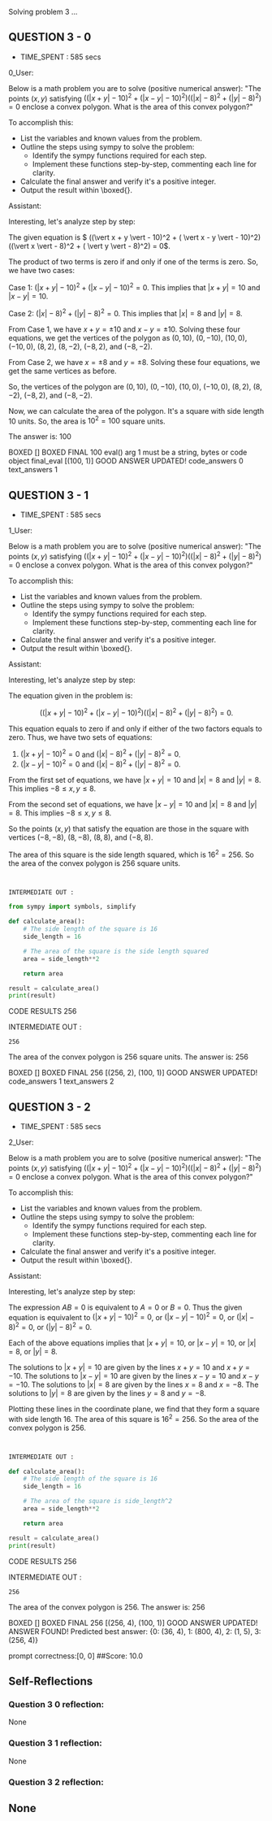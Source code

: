 Solving problem 3 ...



## QUESTION 3 - 0 
- TIME_SPENT : 585 secs

0_User:

Below is a math problem you are to solve (positive numerical answer):
"The points $\left(x, y\right)$ satisfying $((\vert x + y \vert - 10)^2 + ( \vert x - y \vert - 10)^2)((\vert x \vert - 8)^2 + ( \vert y \vert - 8)^2) = 0$ enclose a convex polygon. What is the area of this convex polygon?"

To accomplish this:
- List the variables and known values from the problem.
- Outline the steps using sympy to solve the problem:
  * Identify the sympy functions required for each step.
  * Implement these functions step-by-step, commenting each line for clarity.
- Calculate the final answer and verify it's a positive integer.
- Output the result within \boxed{}.

Assistant:

Interesting, let's analyze step by step:



The given equation is $ ((\vert x + y \vert - 10)^2 + ( \vert x - y \vert - 10)^2)((\vert x \vert - 8)^2 + ( \vert y \vert - 8)^2) = 0$. 

The product of two terms is zero if and only if one of the terms is zero. So, we have two cases:

Case 1: $(\vert x + y \vert - 10)^2 + ( \vert x - y \vert - 10)^2 = 0$. This implies that $\vert x + y \vert = 10$ and $\vert x - y \vert = 10$. 

Case 2: $(\vert x \vert - 8)^2 + ( \vert y \vert - 8)^2 = 0$. This implies that $\vert x \vert = 8$ and $\vert y \vert = 8$.

From Case 1, we have $x + y = \pm 10$ and $x - y = \pm 10$. Solving these four equations, we get the vertices of the polygon as $(0, 10)$, $(0, -10)$, $(10, 0)$, $(-10, 0)$, $(8, 2)$, $(8, -2)$, $(-8, 2)$, and $(-8, -2)$.

From Case 2, we have $x = \pm 8$ and $y = \pm 8$. Solving these four equations, we get the same vertices as before.

So, the vertices of the polygon are $(0, 10)$, $(0, -10)$, $(10, 0)$, $(-10, 0)$, $(8, 2)$, $(8, -2)$, $(-8, 2)$, and $(-8, -2)$.

Now, we can calculate the area of the polygon. It's a square with side length 10 units. So, the area is $10^2 = 100$ square units.

The answer is: $100$

BOXED []
BOXED FINAL 100
eval() arg 1 must be a string, bytes or code object final_eval
[(100, 1)]
GOOD ANSWER UPDATED!
code_answers 0 text_answers 1



## QUESTION 3 - 1 
- TIME_SPENT : 585 secs

1_User:

Below is a math problem you are to solve (positive numerical answer):
"The points $\left(x, y\right)$ satisfying $((\vert x + y \vert - 10)^2 + ( \vert x - y \vert - 10)^2)((\vert x \vert - 8)^2 + ( \vert y \vert - 8)^2) = 0$ enclose a convex polygon. What is the area of this convex polygon?"

To accomplish this:
- List the variables and known values from the problem.
- Outline the steps using sympy to solve the problem:
  * Identify the sympy functions required for each step.
  * Implement these functions step-by-step, commenting each line for clarity.
- Calculate the final answer and verify it's a positive integer.
- Output the result within \boxed{}.

Assistant:

Interesting, let's analyze step by step:



The equation given in the problem is:

$$((\vert x + y \vert - 10)^2 + ( \vert x - y \vert - 10)^2)((\vert x \vert - 8)^2 + ( \vert y \vert - 8)^2) = 0.$$

This equation equals to zero if and only if either of the two factors equals to zero. Thus, we have two sets of equations:

1. $(\vert x + y \vert - 10)^2 = 0$ and $(\vert x \vert - 8)^2 + ( \vert y \vert - 8)^2 = 0$.
2. $(\vert x - y \vert - 10)^2 = 0$ and $(\vert x \vert - 8)^2 + ( \vert y \vert - 8)^2 = 0$.

From the first set of equations, we have $\vert x + y \vert = 10$ and $\vert x \vert = 8$ and $\vert y \vert = 8$. This implies $-8 \leq x, y \leq 8$.

From the second set of equations, we have $\vert x - y \vert = 10$ and $\vert x \vert = 8$ and $\vert y \vert = 8$. This implies $-8 \leq x, y \leq 8$.

So the points $\left(x, y\right)$ that satisfy the equation are those in the square with vertices $\left(-8, -8\right)$, $\left(8, -8\right)$, $\left(8, 8\right)$, and $\left(-8, 8\right)$.

The area of this square is the side length squared, which is $16^2 = 256$. So the area of the convex polygon is 256 square units.

```python


INTERMEDIATE OUT :

from sympy import symbols, simplify

def calculate_area():
    # The side length of the square is 16
    side_length = 16

    # The area of the square is the side length squared
    area = side_length**2

    return area

result = calculate_area()
print(result)
```

CODE RESULTS 256

INTERMEDIATE OUT :
```output
256
```
The area of the convex polygon is 256 square units. The answer is: $256$

BOXED []
BOXED FINAL 256
[(256, 2), (100, 1)]
GOOD ANSWER UPDATED!
code_answers 1 text_answers 2



## QUESTION 3 - 2 
- TIME_SPENT : 585 secs

2_User:

Below is a math problem you are to solve (positive numerical answer):
"The points $\left(x, y\right)$ satisfying $((\vert x + y \vert - 10)^2 + ( \vert x - y \vert - 10)^2)((\vert x \vert - 8)^2 + ( \vert y \vert - 8)^2) = 0$ enclose a convex polygon. What is the area of this convex polygon?"

To accomplish this:
- List the variables and known values from the problem.
- Outline the steps using sympy to solve the problem:
  * Identify the sympy functions required for each step.
  * Implement these functions step-by-step, commenting each line for clarity.
- Calculate the final answer and verify it's a positive integer.
- Output the result within \boxed{}.

Assistant:

Interesting, let's analyze step by step:



The expression $AB = 0$ is equivalent to $A = 0$ or $B = 0$. Thus the given equation is equivalent to $(\vert x + y \vert - 10)^2 = 0$, or $(\vert x - y \vert - 10)^2 = 0$, or $(\vert x \vert - 8)^2 = 0$, or $(\vert y \vert - 8)^2 = 0$.

Each of the above equations implies that $\vert x + y \vert = 10$, or $\vert x - y \vert = 10$, or $\vert x \vert = 8$, or $\vert y \vert = 8$.

The solutions to $\vert x + y \vert = 10$ are given by the lines $x + y = 10$ and $x + y = -10$.
The solutions to $\vert x - y \vert = 10$ are given by the lines $x - y = 10$ and $x - y = -10$.
The solutions to $\vert x \vert = 8$ are given by the lines $x = 8$ and $x = -8$.
The solutions to $\vert y \vert = 8$ are given by the lines $y = 8$ and $y = -8$.

Plotting these lines in the coordinate plane, we find that they form a square with side length 16. The area of this square is $16^2 = 256$. So the area of the convex polygon is 256.

```python


INTERMEDIATE OUT :

def calculate_area():
    # The side length of the square is 16
    side_length = 16

    # The area of the square is side_length^2
    area = side_length**2

    return area

result = calculate_area()
print(result)
```

CODE RESULTS 256

INTERMEDIATE OUT :
```output
256
```
The area of the convex polygon is $256$. The answer is: $256$

BOXED []
BOXED FINAL 256
[(256, 4), (100, 1)]
GOOD ANSWER UPDATED!
ANSWER FOUND!
Predicted best answer: {0: (36, 4), 1: (800, 4), 2: (1, 5), 3: (256, 4)}

prompt correctness:[0, 0]
##Score: 10.0

## Self-Reflections

### Question 3 0 reflection:
None
### Question 3 1 reflection:
None
### Question 3 2 reflection:
None
---

